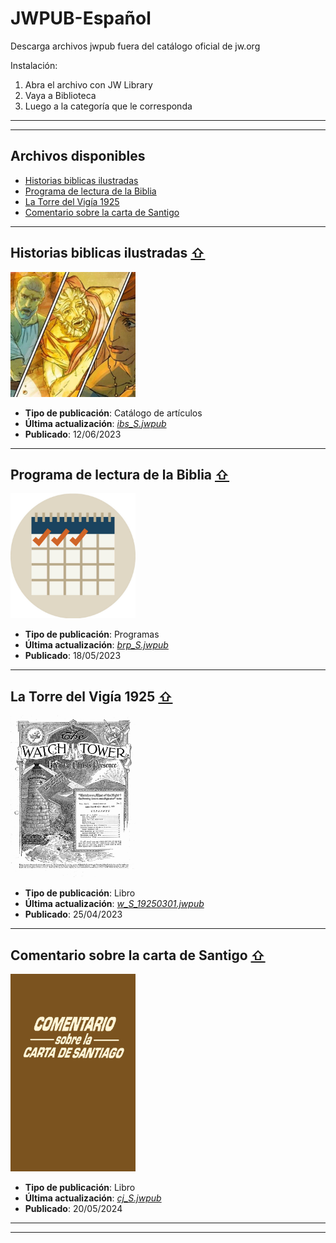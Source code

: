 # JWPUB-Español

Descarga archivos jwpub fuera del catálogo oficial de jw.org

Instalación:

1. Abra el archivo con JW Library
2. Vaya a Biblioteca
3. Luego a la categoría que le corresponda

____
____
## Archivos disponibles
* [Historias biblicas ilustradas](#historias-biblicas-ilustradas-)
* [Programa de lectura de la Biblia](#programa-de-lectura-de-la-biblia-)
* [La Torre del Vigía 1925](#la-torre-del-vigía-1925-)
* [Comentario sobre la carta de Santigo](#comentario-sobre-la-carta-de-santigo-)

____
## Historias biblicas ilustradas [⇧](#archivos-disponibles)
<img src="screenshots/ibs.jpg" width="200px">

* **Tipo de publicación**: Catálogo de artículos
* **Última actualización**: [*ibs_S.jwpub*](https://github.com/MisaelArciniega/JWPUB/releases/download/ibs_S.jwpub/ibs_S.jwpub)
* **Publicado**: 12/06/2023

____
## Programa de lectura de la Biblia [⇧](#archivos-disponibles)
<img src="screenshots/501100027_univ_cnt_4.jpg" width="200px">

* **Tipo de publicación**: Programas
* **Última actualización**: [*brp_S.jwpub*](https://github.com/MisaelArciniega/JWPUB-Espanol/releases/download/brp_S.jwpub/brp_S.jwpub)
* **Publicado**: 18/05/2023 

____
## La Torre del Vigía 1925 [⇧](#archivos-disponibles)
<img src="screenshots/w19250301.jpg" width="200px">

* **Tipo de publicación**: Libro
* **Última actualización**: [*w_S_19250301.jwpub*](https://github.com/MisaelArciniega/JWPUB/releases/download/w_S_19250301.jwpub/w_S_19250301.jwpub)
* **Publicado**: 25/04/2023

____
## Comentario sobre la carta de Santigo [⇧](#archivos-disponibles)
<img src="screenshots/2024050301_S_cvr.jpg" width="200px">

* **Tipo de publicación**: Libro
* **Última actualización**: [*cj_S.jwpub*](https://github.com/MisaelArciniega/JWPUB/releases/download/cj_S.jwpub/cj_S.jwpub)
* **Publicado**: 20/05/2024

____
____
